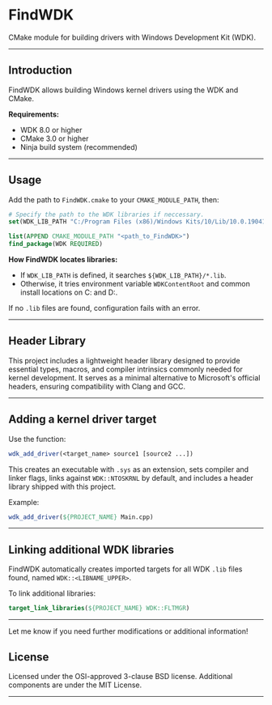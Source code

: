 # FindWDK

CMake module for building drivers with Windows Development Kit (WDK).

---

## Introduction

FindWDK allows building Windows kernel drivers using the WDK and CMake.

**Requirements:**

* WDK 8.0 or higher
* CMake 3.0 or higher
* Ninja build system (recommended)

---

## Usage

Add the path to `FindWDK.cmake` to your `CMAKE_MODULE_PATH`, then:

```cmake
# Specify the path to the WDK libraries if neccessary. 
set(WDK_LIB_PATH "C:/Program Files (x86)/Windows Kits/10/Lib/10.0.19041.0/km/x64")

list(APPEND CMAKE_MODULE_PATH "<path_to_FindWDK>")
find_package(WDK REQUIRED)
```

**How FindWDK locates libraries:**

* If `WDK_LIB_PATH` is defined, it searches `${WDK_LIB_PATH}/*.lib`.
* Otherwise, it tries environment variable `WDKContentRoot` and common install locations on C: and D:.

If no `.lib` files are found, configuration fails with an error.

---

## Header Library

This project includes a lightweight header library designed to provide essential types, macros, and compiler intrinsics commonly needed for kernel development. It serves as a minimal alternative to Microsoft's official headers, ensuring compatibility with Clang and GCC.

---

## Adding a kernel driver target

Use the function:

```cmake
wdk_add_driver(<target_name> source1 [source2 ...])
```

This creates an executable with `.sys` as an extension, sets compiler and linker flags, links against `WDK::NTOSKRNL` by default, and includes a header library shipped with this project.

Example:

```cmake
wdk_add_driver(${PROJECT_NAME} Main.cpp)
```

---

## Linking additional WDK libraries

FindWDK automatically creates imported targets for all WDK `.lib` files found, named `WDK::<LIBNAME_UPPER>`.

To link additional libraries:

```cmake
target_link_libraries(${PROJECT_NAME} WDK::FLTMGR)
```

---

Let me know if you need further modifications or additional information!


## License

Licensed under the OSI-approved 3-clause BSD license. Additional components are under the MIT License.

---